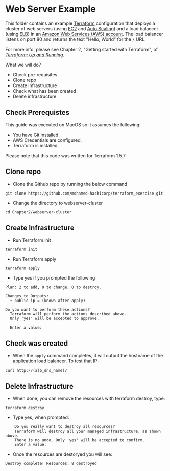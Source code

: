 # Web Server Example

This folder contains an example [Terraform](https://www.terraform.io/) configuration that deploys a cluster of web servers 
(using [EC2](https://aws.amazon.com/ec2/) and [Auto Scaling](https://aws.amazon.com/autoscaling/)) and a load balancer
(using [ELB](https://aws.amazon.com/elasticloadbalancing/)) in an [Amazon Web Services (AWS) 
account](http://aws.amazon.com/). The load balancer listens on port 80 and returns the text "Hello, World" for the 
`/` URL.

For more info, please see Chapter 2, "Getting started with Terraform", of 
*[Terraform: Up and Running](http://www.terraformupandrunning.com)*.

What we will do?

- Check pre-requisites
- Clone repo
- Create infrastructure
- Check what has been created
- Delete infrastructure


## Check Prerequistes

This guide was executed on MacOS so it assumes the following:
- You have Git installed.
- AWS Credentials are configured.
- Terraform is installed.


Please note that this code was written for Terraform 1.5.7


## Clone repo
- Clone the Github repo by running the below command
```
git clone https://github.com/mohamed-hashicorp/terraform_exercise.git
```

- Change the directory to webserver-cluster
```
cd Chapter2/webserver-cluster
```

## Create Infrastructure
- Run Terraform init
```
terraform init
```

- Run Terraform apply
```
terraform apply
```

- Type yes if you prompted the following
```
Plan: 2 to add, 0 to change, 0 to destroy.

Changes to Outputs:
  + public_ip = (known after apply)

Do you want to perform these actions?
  Terraform will perform the actions described above.
  Only 'yes' will be accepted to approve.

  Enter a value: 
```

## Check was created

- When the `apply` command completes, it will output the hostname of the application load balancer. To test that IP:

```
curl http://(alb_dns_name)/
```
## Delete Infrastructure
- When done, you can remove the resources with terraform destroy, type:
```
terraform destroy
```
- Type yes, when prompted:
```
    Do you really want to destroy all resources?
    Terraform will destroy all your managed infrastructure, as shown above.
    There is no undo. Only 'yes' will be accepted to confirm.
    Enter a value: 
```
- Once the resources are destoryed you will see:
```
Destroy complete! Resources: 8 destroyed
```
